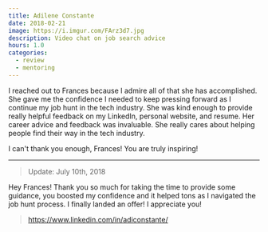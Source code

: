 ```yaml
---
title: Adilene Constante
date: 2018-02-21
image: https://i.imgur.com/FArz3d7.jpg
description: Video chat on job search advice
hours: 1.0
categories:
  - review
  - mentoring
---
```


I reached out to Frances because I admire all of that she has accomplished. She gave me the confidence I needed to keep pressing forward as I continue my job hunt in the tech industry. She was kind enough to provide really helpful feedback on my LinkedIn, personal website, and resume. Her career advice and feedback was invaluable. She really cares about helping people find their way in the tech industry.

I can't thank you enough, Frances! You are truly inspiring!

---

> Update: July 10th, 2018

Hey Frances! Thank you so much for taking the time to provide some guidance, you boosted my confidence and it helped tons as I navigated the job hunt process. I finally landed an offer! I appreciate you!

> https://www.linkedin.com/in/adiconstante/

